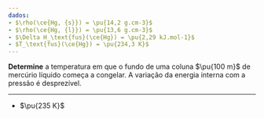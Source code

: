 ```yaml
---
dados:
- $\rho(\ce{Hg, {s}}) = \pu{14,2 g.cm-3}$
- $\rho(\ce{Hg, {l}}) = \pu{13,6 g.cm-3}$
- $\Delta H_\text{fus}(\ce{Hg}) = \pu{2,29 kJ.mol-1}$
- $T_\text{fus}(\ce{Hg}) = \pu{234,3 K}$
---
```


**Determine** a temperatura em que o fundo de uma coluna $\pu{100 m}$ de mercúrio líquido começa a congelar. A variação da energia interna com a pressão é desprezível.

---

- $\pu{235 K}$